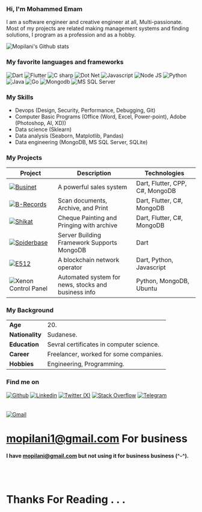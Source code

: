### Hi, I'm Mohammed Emam


I am a software engineer and creative engineer at all, Multi-passionate.
Most of my projects are related making management systems and finding solutions,
I program as a profession and as a hobby.

![Mopilani's Github stats](https://github-readme-stats.vercel.app/api?username=Mopilani&show_icons=true&theme=monoki)

### My favorite languages and frameworks

![Dart](https://img.shields.io/badge/Dart-54C5F8?style=for-the-badge&logo=dart&logoColor=white)
![Flutter](https://img.shields.io/badge/Flutter-54C5F8?style=for-the-badge&logo=flutter&logoColor=white)
![C sharp](https://img.shields.io/badge/C%20sharp-280068?style=for-the-badge&logo=csharp&logoColor=wite)
![Dot Net](https://img.shields.io/badge/Dot%20Net-A179DC?style=for-the-badge&logo=dotnet&logoColor=white)
![Javascript](https://img.shields.io/badge/Javascript-FFD43B?style=for-the-badge&logo=javascript&logoColor=white)
![Node JS](https://img.shields.io/badge/Node%20js-0FF814?style=for-the-badge&logo=node&logoColor=darkgreen)
![Python](https://img.shields.io/badge/Python-FFD43B?style=for-the-badge&logo=python&logoColor=darkgreen)
![Java](https://img.shields.io/badge/Java-924E00?style=for-the-badge&logo=oracle&logoColor=white)
![Go](https://img.shields.io/badge/go%20lang-white?style=for-the-badge&logo=go&logoColor=blue)
![Mongodb](https://img.shields.io/badge/mongo%20db-ffffff?style=for-the-badge&logo=mongodb&logoColor=green)
![MS SQL Server](https://img.shields.io/badge/SQL%20Server-739fff?style=for-the-badge&logo=sql&logoColor=white)

### My Skills

- Devops (Design, Security, Performance, Debugging, Git)
- Computer Basic Programs (Office (Word, Excel, Power-point), Adobe (Photoshop, AI, XD))
- Data science (Sklearn)
- Data analysis (Seaborn, Matplotlib, Pandas)
- Data engineering (MongoDB, MS SQL Server, SQLite)

### My Projects

| Project                                                                                                                                                                                     | Description                                         | Technologies                |
| ------------------------------------------------------------------------------------------------------------------------------------------------------------------------------------------- | --------------------------------------------------- | --------------------------- |
| [![Businet](https://img.shields.io/badge/Businet-yellow?style=for-the-badge&logo=flutter&logoColor=blue&color=white)](https://github.com/Mopilani/businet)                                  | A powerful sales system                     | Dart, Flutter, CPP, C#, MongoDB                      |
| [![B-Records](https://img.shields.io/badge/B%20Records-A40606?style=for-the-badge&logo=flutter&logoColor=blue&color=white)](https://github.com/Mopilani/b_records)                             | Scan documents, Archive, and Print             | Dart, Flutter, C#, MongoDB                      |
| [![Shikat](https://img.shields.io/badge/Shikat-A40606?style=for-the-badge&logo=flutter&logoColor=blue&color=white)](https://github.com/Mopilani/shikat)                             | Cheque Painting and Pringing with archive                      | Dart, Flutter, C#, MongoDB 
| [![Spiderbase](https://img.shields.io/badge/Spiderbase-white?style=for-the-badge&logo=dart&logoColor=blue&color=white)](https://github.com/Mopilani/spiderbase)                                 | Server Building Framework Supports MongoDB          | Dart                      |
| [![E512](https://img.shields.io/badge/E512-A40606?style=for-the-badge&logo=dart&logoColor=white&color=blue)](https://github.com/Mopilani/E512)                                 | A blockchain network operator          | Dart, Python, Javascript                   |
| ![Xenon Control Panel](https://img.shields.io/badge/Xenon%20Control%Panel-280068?style=for-the-badge&logo=flutter&logoColor=white)                                                                                     | Automated system for news, stocks and business info | Python, MongoDB, Ubuntu     |


### My Background

|                |                                            |
|----------------|--------------------------------------------|
|**Age**         |20.                                         |
|**Nationality** |Sudanese.                                   |
|**Education**   |Sevral certificates in computer science.    |
|**Career**      |Freelancer, worked for some companies.      |
|**Hobbies**     |Engineering, Programming.                   |


### Find me on

[![Github](https://img.shields.io/badge/GitHub-100000?style=for-the-badge&logo=github&logoColor=white)](https://github.com/Mopilani)
[![Linkedin](https://img.shields.io/badge/LinkedIn-0077B5?style=for-the-badge&logo=linkedin&logoColor=white)](https://www.linkedin.com/in/mopilani/)
[![Twitter (X)](https://img.shields.io/badge/Twitter-100000?style=for-the-badge&logo=x&logoColor=white)](https://www.twitter.com/mopilani/)
[![Stack Overflow](https://img.shields.io/badge/Stack%20Overflow-0077B5?style=for-the-badge&logo=stackoverflow&color=white)](https://stackoverflow.com/users/13696660/mopilani)
[![Telegram](https://img.shields.io/badge/Telegram-2CA5E0?style=for-the-badge&logo=telegram&logoColor=white)](https://t.me/mopilani)
<br/>
<br/>
<br/>
[![Gmail](https://img.shields.io/badge/Gmail-D14836?style=for-the-badge&logo=gmail&logoColor=white)](malito:mopilani1@gmail.com) 
# mopilani1@gmail.com For business
#### I have mopilani@gmail.com but not using it for business business (^-^).

<br/>
<br/>

# Thanks For Reading . . .
